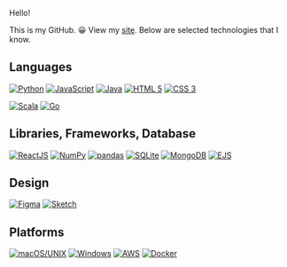Hello! 

This is my GitHub. 😀 View my [site](iansoohoo.me). Below are selected technologies that I know.

## Languages ##
[![Python](https://img.shields.io/badge/-Python-3776AB?logo=Python&logoColor=white&logoWidth=30&style=for-the-badge)](#)
[![JavaScript](https://img.shields.io/badge/-JavaScript-F7DF1E?logo=JavaScript&logoColor=black&logoWidth=30&style=for-the-badge)](#)
[![Java](https://img.shields.io/badge/-Java-007396?logo=Java&logoColor=white&logoWidth=30&style=for-the-badge)](#)
[![HTML 5](https://img.shields.io/badge/-HTML_5-E34F26?logo=HTML5&logoColor=white&logoWidth=30&style=for-the-badge)](#)
[![CSS 3](https://img.shields.io/badge/-CSS_3-1572B6?logo=CSS3&logoColor=white&logoWidth=30&style=for-the-badge)](#)

[![Scala](https://img.shields.io/badge/-Scala_(familiar)-DC322F?logo=Java&logoWidth=30&style=for-the-badge)](#)
[![Go](https://img.shields.io/badge/-Go_(familiar)-00ADD8?logo=Go&logoWidth=30&style=for-the-badge&logoColor=white)](#)


## Libraries, Frameworks, Database ##
[![ReactJS](https://img.shields.io/badge/-React-61DAFB?logo=react&logoColor=black&logoWidth=30&style=for-the-badge)](#)
[![NumPy](https://img.shields.io/badge/-NumPy-013243?logo=NumPy&logoColor=white&logoWidth=30&style=for-the-badge)](#)
[![pandas](https://img.shields.io/badge/-pandas-150458?logo=pandas&logoColor=white&logoWidth=30&style=for-the-badge)](#)
[![SQLite](https://img.shields.io/badge/-SQLite-003B57?logo=SQLite&logoColor=white&logoWidth=30&style=for-the-badge)](#)
[![MongoDB](https://img.shields.io/badge/-MongoDB-47A248?logo=mongoDB&logoColor=white&logoWidth=30&style=for-the-badge)](#)
[![EJS](https://img.shields.io/badge/-EJS-B8C972?&style=for-the-badge)](#)

## Design ##
[![Figma](https://img.shields.io/badge/-Figma-C5B9FA?logo=Figma&logoWidth=30&style=for-the-badge&logoColor=black)](#)
[![Sketch](https://img.shields.io/badge/-Sketch-F7B500?logo=Sketch&logoWidth=30&style=for-the-badge&logoColor=black)](#)

## Platforms ##
[![macOS/UNIX](https://img.shields.io/badge/macOS|UNIX-000000?style=for-the-badge&logo=macos)](#)
[![Windows](https://img.shields.io/badge/Windows-Insider-0078D6?style=for-the-badge&logo=windows)](#)
[![AWS](https://img.shields.io/badge/AWS-232F3E?style=for-the-badge&logo=amazon-aws)](#)
[![Docker](https://img.shields.io/badge/Docker-0078D6?style=for-the-badge&logo=docker&logoColor=black)](#)





<!--
**capturetheworld/capturetheworld** is a ✨ _special_ ✨ repository because its `README.md` (this file) appears on your GitHub profile.
Platforms, environments, backend, frontend, Version Control & Dev Environment testing deployment scaling infrasctructure, technical writing
Here are some ideas to get you started:
https://simpleicons.org/?q=python
LARGE (https://img.shields.io/badge/-React-61DAFB?logo=react&logoColor=white&logoWidth=30&style=for-the-badge)
SMALL https://img.shields.io/badge/-React-61DAFB?logo=react&logoColor=white&logoWidth=30?style=flat-square&logo=appveyor
https://img.shields.io/badge/Windows-Contributor-0078D6?style=for-the-badge&logo=windows
https://javascript.plainenglish.io/how-to-make-custom-language-badges-for-your-profile-using-shields-io-d2aeaf016b6b

- 🔭 I’m currently working on ...
- 🌱 I’m currently learning ...
- 👯 I’m looking to collaborate on ...
- 🤔 I’m looking for help with ...
- 💬 Ask me about ...
- 📫 How to reach me: ...
- 😄 Pronouns: ...
- ⚡ Fun fact: ...
-->

